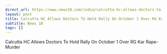 ```yaml
---
direct_url: https://www.news18.com/india/calcutta-hc-allows-doctors-to-hold-rally-on-october-1-over-rg-kar-rape-murder-9069484.html
layout: post
title: Calcutta HC Allows Doctors To Hold Rally On October 1 Over RG Kar Rape-Murder
subtitle: News 18
tags: []
---
```


Calcutta HC Allows Doctors To Hold Rally On October 1 Over RG Kar Rape-Murder
